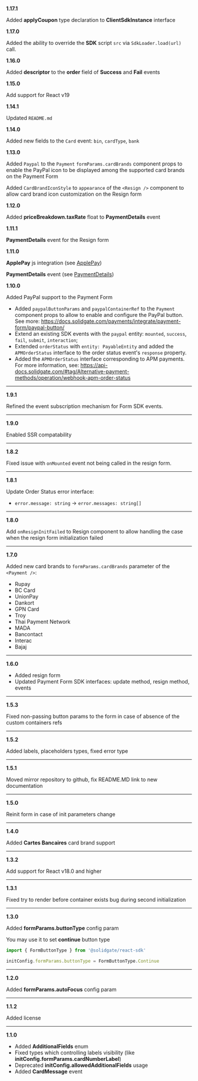 **1.17.1**

Added **applyCoupon** type declaration to **ClientSdkInstance** interface

**1.17.0**

Added the ability to override the **SDK** script `src` via `SdkLoader.load(url)` call.

**1.16.0**

Added **descriptor** to the **order** field of **Success** and **Fail** events

**1.15.0**

Add support for React v19

**1.14.1**

Updated `README.md`

**1.14.0**

Added new fields to the `Card` event: `bin`, `cardType`, `bank`

**1.13.0**

Added `Paypal` to the `Payment` `formParams.cardBrands` component props to enable the PayPal icon to be displayed among the supported card brands on the Payment Form

Added `CardBrandIconStyle` to `appearance` of the `<Resign />` component to allow card brand icon customization on the Resign form

**1.12.0**

Added **priceBreakdown.taxRate** float to **PaymentDetails** event

**1.11.1**

**PaymentDetails** event for the Resign form

**1.11.0**

**ApplePay** js integration (see [ApplePay](https://docs.solidgate.com/payments/integrate/payment-form/apple-pay/))

**PaymentDetails** event (see [PaymentDetails](https://docs.solidgate.com/payments/integrate/payment-form/form-events/#payment-details))

**1.10.0**

Added PayPal support to the Payment Form

- Added `paypalButtonParams` and `paypalContainerRef` to the `Payment` component props to allow to enable and configure the PayPal button. See more: https://docs.solidgate.com/payments/integrate/payment-form/paypal-button/
- Extend an existing SDK events with the `paypal` entity: `mounted`, `success`, `fail`, `submit`, `interaction`;
- Extended `orderStatus` with `entity: PayableEntity` and added the `APMOrderStatus` interface to the order status event's `response` property.
- Added the `APMOrderStatus` interface corresponding to APM payments. For more information, see: https://api-docs.solidgate.com/#tag/Alternative-payment-methods/operation/webhook-apm-order-status

***

**1.9.1**

Refined the event subscription mechanism for Form SDK events.

***

**1.9.0**

Enabled SSR compatability

***

**1.8.2**

Fixed issue with `onMounted` event not being called in the resign form.

***

**1.8.1**

Update Order Status error interface:
- `error.message: string` -> `error.messages: string[]`

***

**1.8.0**

Add `onResignInitFailed` to Resign component to allow handling the case when the resign form initialization failed

***

**1.7.0**

Added new card brands to `formParams.cardBrands` parameter of the `<Payment />`:

- Rupay
- BC Card
- UnionPay
- Dankort
- GPN Card
- Troy
- Thai Payment Network
- MADA
- Bancontact
- Interac
- Bajaj

***

**1.6.0**

- Added resign form
- Updated Payment Form SDK interfaces: update method, resign method, events

***

**1.5.3**

Fixed non-passing button params to the form in case of absence of the
custom containers refs

***

**1.5.2**

Added labels, placeholders types, fixed error type

***

**1.5.1**

Moved mirror repository to github, fix README.MD link to new documentation

***

**1.5.0**

Reinit form in case of init parameters change

***

**1.4.0**

Added  **Cartes Bancaires** card brand support

***

**1.3.2**

Add support for React v18.0 and higher

***

**1.3.1**

Fixed try to render before container exists bug during second initialization 

***

**1.3.0**

Added **formParams.buttonType** config param

You may use it to set **continue** button type
```typescript
import { FormButtonType } from '@solidgate/react-sdk'

initConfig.formParams.buttonType = FormButtonType.Continue
```

***

**1.2.0**

Added **formParams.autoFocus** config param

***

**1.1.2**

Added license

***

**1.1.0**


- Added **AdditionalFields** enum
- Fixed types which controlling labels visibility (like **initConfig.formParams.cardNumberLabel**)
- Deprecated **initConfig.allowedAdditionalFields** usage
- Added **CardMessage** event
